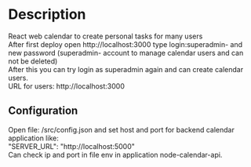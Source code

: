 # Description

React web calendar to create  personal tasks for many users\
After first deploy open http://localhost:3000   type  login:superadmin-  and new password (superadmin-  account to manage calendar users and can not be deleted) \
After this you can try  login as superadmin again and can create calendar users. \
URL for users: http://localhost:3000 

## Configuration

Open file: /src/config.json and set host and port for backend calendar application like: \
"SERVER_URL": "http://localhost:5000" \
Can check ip and port in file env in application node-calendar-api.

